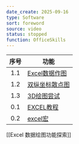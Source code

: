 ```yaml
---
date_create: 2025-09-16
type: Software
sort: foreword
source: video
status: stopped
function: OfficeSkills
---
```


| 序号  | 功能                                                                                                                                            |
| :-: | --------------------------------------------------------------------------------------------------------------------------------------------- |
| 1.1 | [Excel数据作图](https://www.bilibili.com/video/BV14b4y1b7Jj/)                                                                                     |
| 1.2 | [双纵坐标散点图](https://www.bilibili.com/video/BV1As4y1X7So?spm_id_from=333.788.recommend_more_video.-1&vd_source=aef73766b941d8e52cb9a97d24ea42a2) |
| 1.3 | [3D绘图尝试](https://www.bilibili.com/video/BV1At4y1U7Dt?t=161.2)                                                                                 |
| 0.1 | [EXCEL教程](https://www.bilibili.com/video/BV1Gq4y1M716)                                                                                        |
| 0.2 | [excel宏](https://search.bilibili.com/all?keyword=excel%E5%AE%8F&from_source=webtop_search&order=stow)                                         |
[[Excel 数据绘图功能探索]]




